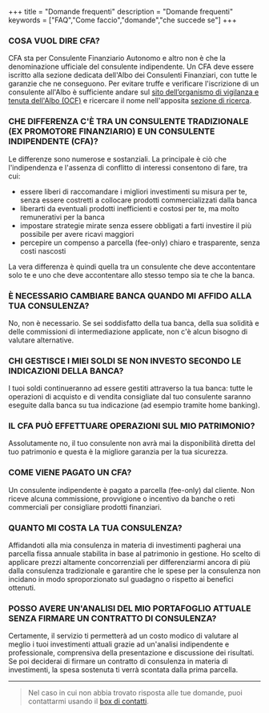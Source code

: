 +++
title = "Domande frequenti"
description = "Domande frequenti"
keywords = ["FAQ","Come faccio","domande","che succede se"]
+++
### COSA VUOL DIRE CFA? 

CFA sta per Consulente Finanziario Autonomo e altro non &egrave; che la denominazione ufficiale del consulente indipendente. 
Un CFA deve essere iscritto alla sezione dedicata dell'Albo dei Consulenti Finanziari, con tutte le garanzie che ne conseguono. 
Per evitare truffe e verificare l'iscrizione di un consulente all'Albo &egrave; sufficiente andare sul [sito dell’organismo di vigilanza e tenuta dell'Albo (OCF)](https://www.organismocf.it) e ricercare il nome nell'apposita [sezione di ricerca](https://www.organismocf.it/portal/web/portale-ocf/ricerca-nelle-sezioni-dell-albo).

### CHE DIFFERENZA C'&Egrave; TRA UN CONSULENTE TRADIZIONALE (EX PROMOTORE FINANZIARIO) E UN CONSULENTE INDIPENDENTE (CFA)?

Le differenze sono numerose e sostanziali. La principale &egrave; ci&ograve; che l'indipendenza e l'assenza di conflitto di interessi consentono di fare, tra cui:

- essere liberi di raccomandare i migliori investimenti su misura per te, senza essere costretti a collocare prodotti commercializzati dalla banca
- liberarti da eventuali prodotti inefficienti e costosi per te, ma molto remunerativi per la banca
- impostare strategie mirate senza essere obbligati a farti investire il pi&ugrave; possibile per avere ricavi maggiori
- percepire un compenso a parcella (fee-only) chiaro e trasparente, senza costi nascosti

La vera differenza &egrave; quindi quella tra un consulente che deve accontentare solo te e uno che deve accontentare allo stesso tempo sia te che la banca.

### &Egrave; NECESSARIO CAMBIARE BANCA QUANDO MI AFFIDO ALLA TUA CONSULENZA? 

No, non &egrave; necessario. Se sei soddisfatto della tua banca, della sua solidit&agrave; e delle commissioni di intermediazione applicate, non c'&egrave; alcun bisogno di valutare alternative.

### CHI GESTISCE I MIEI SOLDI SE NON INVESTO SECONDO LE INDICAZIONI DELLA BANCA? 

I tuoi soldi continueranno ad essere gestiti attraverso la tua banca: tutte le operazioni di acquisto e di vendita consigliate dal tuo consulente saranno eseguite dalla banca su tua indicazione (ad esempio tramite home banking).

### IL CFA PU&Ograve; EFFETTUARE OPERAZIONI SUL MIO PATRIMONIO?

Assolutamente no, il tuo consulente non avr&agrave; mai la disponibilit&agrave; diretta del tuo patrimonio e questa &egrave; la migliore garanzia per la tua sicurezza.

### COME VIENE PAGATO UN CFA? 

Un consulente indipendente &egrave; pagato a parcella (fee-only) dal cliente. Non riceve alcuna commissione, provvigione o incentivo da banche o reti commerciali per consigliare prodotti finanziari.

### QUANTO MI COSTA LA TUA CONSULENZA? 

Affidandoti alla mia consulenza in materia di investimenti pagherai una parcella fissa annuale stabilita in base al patrimonio in gestione. Ho scelto di applicare prezzi altamente concorrenziali per differenziarmi ancora di pi&ugrave; dalla consulenza tradizionale e garantire che le spese per la consulenza non incidano in modo sproporzionato sul guadagno o rispetto ai benefici ottenuti.

### POSSO AVERE UN'ANALISI DEL MIO PORTAFOGLIO ATTUALE SENZA FIRMARE UN CONTRATTO DI CONSULENZA? 

Certamente, il servizio ti permetter&agrave; ad un costo modico di valutare al meglio i tuoi investimenti attuali grazie ad un'analisi indipendente e professionale, comprensiva della presentazione e discussione dei risultati. Se poi deciderai di firmare un contratto di consulenza in materia di investimenti, la spesa sostenuta ti verr&agrave; scontata dalla prima parcella.

---
> Nel caso in cui non abbia trovato risposta alle tue domande, puoi contattarmi usando il [box di contatti](/contact).

